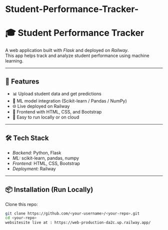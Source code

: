 # Student-Performance-Tracker-
# 🎓 Student Performance Tracker

A web application built with *Flask* and deployed on *Railway*.  
This app helps track and analyze student performance using machine learning.

---

## 🚀 Features
- 📊 Upload student data and get predictions
- 🧠 ML model integration (Scikit-learn / Pandas / NumPy)
- 🌐 Live deployed on Railway
- 🎨 Frontend with HTML, CSS, and Bootstrap
- 🔗 Easy to run locally or on cloud

---

## 🛠 Tech Stack
- *Backend:* Python, Flask  
- *ML:* scikit-learn, pandas, numpy  
- *Frontend:* HTML, CSS, Bootstrap  
- *Deployment:* Railway  

---

## 📦 Installation (Run Locally)

Clone this repo:

```bash
git clone https://github.com/<your-username>/<your-repo>.git
cd <your-repo>
websitesite live at : https://web-production-da2c.up.railway.app/